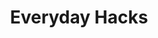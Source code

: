 ---
category: EverydayHacks
parent: /
parentTitle: Home
sidebar_label: Everyday Hacks
title: Everyday Hacks
---